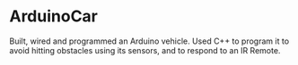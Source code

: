 # ArduinoCar
Built, wired and programmed an Arduino vehicle. Used C++ to program it to avoid hitting obstacles using its sensors, and to respond to an IR Remote.
